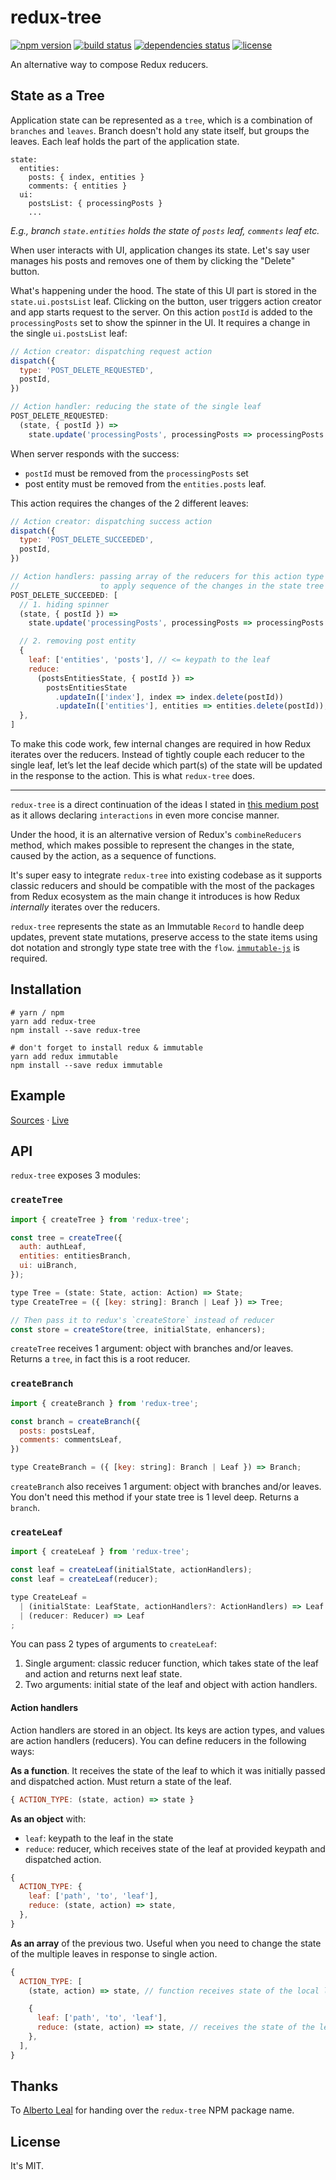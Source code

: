# redux-tree

[![npm version](https://img.shields.io/npm/v/redux-tree.svg?style=flat-square)](https://www.npmjs.com/package/redux-tree)
[![build status](https://img.shields.io/travis/shakacode/redux-tree/master.svg?style=flat-square)](https://travis-ci.org/shakacode/redux-tree)
[![dependencies status](https://img.shields.io/gemnasium/shakacode/redux-tree.svg?style=flat-square)](https://gemnasium.com/shakacode/redux-tree)
[![license](https://img.shields.io/npm/l/redux-tree.svg?style=flat-square)](https://www.npmjs.com/package/redux-tree)

An alternative way to compose Redux reducers.


## State as a Tree
Application state can be represented as a `tree`, which is a combination of `branches` and `leaves`. Branch doesn't hold any state itself, but groups the leaves. Each leaf holds the part of the application state.

```
state:
  entities:
    posts: { index, entities }
    comments: { entities }
  ui:
    postsList: { processingPosts }
    ...
```
_E.g., branch `state.entities` holds the state of `posts` leaf, `comments` leaf etc._

When user interacts with UI, application changes its state. Let's say user manages his posts and removes one of them by clicking the "Delete" button.

What's happening under the hood. The state of this UI part is stored in the `state.ui.postsList` leaf. Clicking on the button, user triggers action creator and app starts request to the server. On this action `postId` is added to the `processingPosts` set to show the spinner in the UI. It requires a change in the single `ui.postsList` leaf:

```js
// Action creator: dispatching request action
dispatch({
  type: 'POST_DELETE_REQUESTED',
  postId,
})

// Action handler: reducing the state of the single leaf
POST_DELETE_REQUESTED:
  (state, { postId }) =>
    state.update('processingPosts', processingPosts => processingPosts.add(postId))
```

When server responds with the success:
* `postId` must be removed from the `processingPosts` set
* post entity must be removed from the `entities.posts` leaf.

This action requires the changes of the 2 different leaves:

```js
// Action creator: dispatching success action
dispatch({
  type: 'POST_DELETE_SUCCEEDED',
  postId,
})

// Action handlers: passing array of the reducers for this action type
//                  to apply sequence of the changes in the state tree
POST_DELETE_SUCCEEDED: [
  // 1. hiding spinner
  (state, { postId }) =>
    state.update('processingPosts', processingPosts => processingPosts.delete(postId)),

  // 2. removing post entity
  {
    leaf: ['entities', 'posts'], // <= keypath to the leaf
    reduce:
      (postsEntitiesState, { postId }) =>
        postsEntitiesState
          .updateIn(['index'], index => index.delete(postId))
          .updateIn(['entities'], entities => entities.delete(postId)),
  },
]
```

To make this code work, few internal changes are required in how Redux iterates over the reducers. Instead of tightly couple each reducer to the single leaf, let’s let the leaf decide which part(s) of the state will be updated in the response to the action. This is what `redux-tree` does.

---

`redux-tree` is a direct continuation of the ideas I stated in [this medium post](https://blog.shakacode.com/a-year-of-development-with-redux-part-iii-7a0e9a7d7670) as it allows declaring `interactions` in even more concise manner.

Under the hood, it is an alternative version of Redux's `combineReducers` method, which makes possible to represent the changes in the state, caused by the action, as a sequence of functions.

It's super easy to integrate `redux-tree` into existing codebase as it supports classic reducers and should be compatible with the most of the packages from Redux ecosystem as the main change it introduces is how Redux _internally_ iterates over the reducers.

`redux-tree` represents the state as an Immutable `Record` to handle deep updates, prevent state mutations, preserve access to the state items using dot notation and strongly type state tree with the `flow`. [`immutable-js`](http://facebook.github.io/immutable-js/) is required.


## Installation

```shell
# yarn / npm
yarn add redux-tree
npm install --save redux-tree

# don't forget to install redux & immutable
yarn add redux immutable
npm install --save redux immutable
```

## Example
[Sources](./example/src/app) &middot; [Live](https://redux-tree.now.sh)


## API
`redux-tree` exposes 3 modules:


### `createTree`

```js
import { createTree } from 'redux-tree';

const tree = createTree({
  auth: authLeaf,
  entities: entitiesBranch,
  ui: uiBranch,
});

type Tree = (state: State, action: Action) => State;
type CreateTree = ({ [key: string]: Branch | Leaf }) => Tree;

// Then pass it to redux's `createStore` instead of reducer
const store = createStore(tree, initialState, enhancers);
```

`createTree` receives 1 argument: object with branches and/or leaves. Returns a `tree`, in fact this is a root reducer.


### `createBranch`

```js
import { createBranch } from 'redux-tree';

const branch = createBranch({
  posts: postsLeaf,
  comments: commentsLeaf,
})

type CreateBranch = ({ [key: string]: Branch | Leaf }) => Branch;
```

`createBranch` also receives 1 argument: object with branches and/or leaves. You don't need this method if your state tree is 1 level deep. Returns a `branch`.


### `createLeaf`

```js
import { createLeaf } from 'redux-tree';

const leaf = createLeaf(initialState, actionHandlers);
const leaf = createLeaf(reducer);

type CreateLeaf =
  | (initialState: LeafState, actionHandlers?: ActionHandlers) => Leaf
  | (reducer: Reducer) => Leaf
;
```

You can pass 2 types of arguments to `createLeaf`:

1. Single argument: classic reducer function, which takes state of the leaf and action and returns next leaf state.
2. Two arguments: initial state of the leaf and object with action handlers.


#### Action handlers

Action handlers are stored in an object. Its keys are action types, and values are action handlers (reducers). You can define reducers in the following ways:

**As a function**. It receives the state of the leaf to which it was initially passed and dispatched action. Must return a state of the leaf.

```js
{ ACTION_TYPE: (state, action) => state }
```

**As an object** with:
* `leaf`: keypath to the leaf in the state
* `reduce`: reducer, which receives state of the leaf at provided keypath and dispatched action.

```js
{
  ACTION_TYPE: {
    leaf: ['path', 'to', 'leaf'],
    reduce: (state, action) => state,
  },
}
```

**As an array** of the previous two. Useful when you need to change the state of the multiple leaves in response to single action.

```js
{
  ACTION_TYPE: [
    (state, action) => state, // function receives state of the local leaf

    {
      leaf: ['path', 'to', 'leaf'],
      reduce: (state, action) => state, // receives the state of the leaf at the keypath
    },
  ],
}
```


## Thanks

To [Alberto Leal](https://albertoleal.ca/) for handing over the `redux-tree` NPM package name.

## License
It's MIT.
